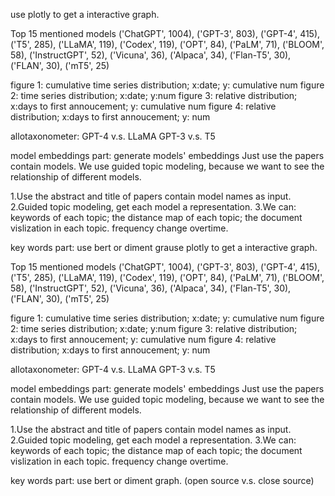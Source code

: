 use plotly to get a interactive graph.

Top 15 mentioned models
('ChatGPT', 1004), 
('GPT-3', 803), 
('GPT-4', 415), 
('T5', 285), 
('LLaMA', 119), 
('Codex', 119), 
('OPT', 84), 
('PaLM', 71), 
('BLOOM', 58), 
('InstructGPT', 52), 
('Vicuna', 36), 
('Alpaca', 34), 
('Flan-T5', 30), 
('FLAN', 30), 
('mT5', 25)



figure 1: cumulative time series distribution; x:date; y: cumulative num
figure 2: time series distribution; x:date; y:num
figure 3: relative distribution; x:days to first annoucement; y: cumulative num
figure 4: relative distribution; x:days to first annoucement; y: num

allotaxonometer:
GPT-4 v.s. LLaMA
GPT-3 v.s. T5



model embeddings part: generate models' embeddings
Just use the papers contain models. We use guided topic modeling, because we want to see the relationship of different models.

1.Use the abstract and title of papers contain model names as input.
2.Guided topic modeling, get each model a representation.
3.We can: 
    keywords of each topic; 
    the distance map of each topic; 
    the document vislization in each topic.
    frequency change overtime.



key words part: use bert or diment grause plotly to get a interactive graph.

Top 15 mentioned models
('ChatGPT', 1004),
('GPT-3', 803),
('GPT-4', 415),
('T5', 285),
('LLaMA', 119),
('Codex', 119),
('OPT', 84),
('PaLM', 71),
('BLOOM', 58),
('InstructGPT', 52),
('Vicuna', 36),
('Alpaca', 34),
('Flan-T5', 30),
('FLAN', 30),
('mT5', 25)

figure 1: cumulative time series distribution; x:date; y: cumulative num
figure 2: time series distribution; x:date; y:num
figure 3: relative distribution; x:days to first annoucement; y: cumulative num
figure 4: relative distribution; x:days to first annoucement; y: num

allotaxonometer:
GPT-4 v.s. LLaMA
GPT-3 v.s. T5

model embeddings part: generate models' embeddings
Just use the papers contain models. We use guided topic modeling, because we want to see the relationship of different models.

1.Use the abstract and title of papers contain model names as input.
2.Guided topic modeling, get each model a representation.
3.We can:
    keywords of each topic;
    the distance map of each topic;
    the document vislization in each topic.
    frequency change overtime.

key words part: use bert or diment graph. (open source v.s. close source)
